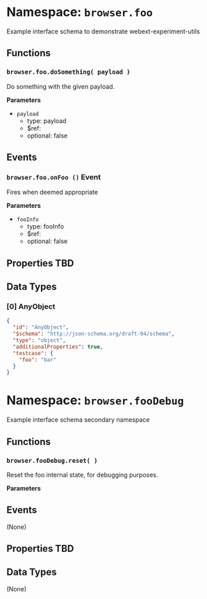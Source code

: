 # Namespace: `browser.foo`

Example interface schema to demonstrate webext-experiment-utils

## Functions

### `browser.foo.doSomething( payload )`

Do something with the given payload.

**Parameters**

- `payload`
  - type: payload
  - $ref:
  - optional: false

## Events

### `browser.foo.onFoo ()` Event

Fires when deemed appropriate

**Parameters**

- `fooInfo`
  - type: fooInfo
  - $ref:
  - optional: false

## Properties TBD

## Data Types

### [0] AnyObject

```json
{
  "id": "AnyObject",
  "$schema": "http://json-schema.org/draft-04/schema",
  "type": "object",
  "additionalProperties": true,
  "testcase": {
    "foo": "bar"
  }
}
```

# Namespace: `browser.fooDebug`

Example interface schema secondary namespace

## Functions

### `browser.fooDebug.reset( )`

Reset the foo internal state, for debugging purposes.

**Parameters**

## Events

(None)

## Properties TBD

## Data Types

(None)
